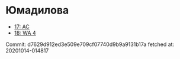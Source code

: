 # Юмадилова
- [17: AC](17.md)
- [18: WA 4](18.md)

Commit: d7629d912ed3e509e709cf07740d9b9a9131b17a
 fetched at: 20201014-014817
